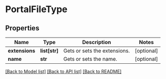 # PortalFileType

## Properties
Name | Type | Description | Notes
------------ | ------------- | ------------- | -------------
**extensions** | **list[str]** | Gets or sets the extensions. | [optional] 
**name** | **str** | Gets or sets the name. | [optional] 

[[Back to Model list]](../README.md#documentation-for-models) [[Back to API list]](../README.md#documentation-for-api-endpoints) [[Back to README]](../README.md)

